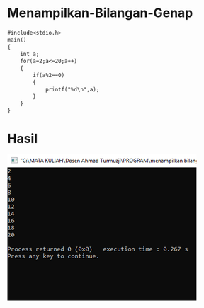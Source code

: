 # Menampilkan-Bilangan-Genap
    #include<stdio.h>
    main()
    {
        int a;
        for(a=2;a<=20;a++)
        {
            if(a%2==0)
            {
                printf("%d\n",a);
            }
        }
    }
   # Hasil
   ![img](https://raw.githubusercontent.com/AminPriadi/Menampilkan-Bilangan-Genap/master/bilangan%20genap.png)
